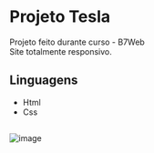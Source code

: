 # Projeto Tesla
Projeto feito durante curso - B7Web <br/>
Site totalmente responsivo.

## Linguagens
- Html
- Css
## 

![image](https://user-images.githubusercontent.com/91427306/162838465-e2cdf76b-463e-48c2-9364-9d4e7b74b77d.png)
